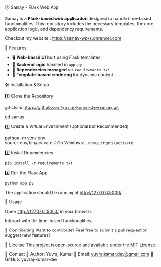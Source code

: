 🕒 Samay - Flask Web App  

Samay is a **Flask-based web application** designed to handle time-based functionalities. This repository includes the necessary templates, the core application logic, and dependency requirements.  

Checkout my website : https://samay-wpxs.onrender.com

🚀 Features  

- 🖥️ **Web-based UI** built using Flask templates  
- 🔧 **Backend logic** handled in `app.py`  
- 📜 **Dependencies managed** via `requirements.txt`  
- 📂 **Template-based rendering** for dynamic content

🛠️ Installation & Setup  

1️⃣ Clone the Repository  

git clone https://github.com/yuvraj-kumar-dev/samay.git

cd samay

2️⃣ Create a Virtual Environment (Optional but Recommended)

python -m venv env  
source env/bin/activate  # On Windows: `.\env\Scripts\activate`

3️⃣ Install Dependencies

`pip install -r requirements.txt`

4️⃣ Run the Flask App

`python app.py`

The application should be running at http://127.0.0.1:5000/.

📜 Usage

Open http://127.0.0.1:5000/ in your browser.

Interact with the time-based functionalities.

📌 Contributing
Want to contribute? Feel free to submit a pull request or suggest new features!

📝 License
This project is open-source and available under the MIT License.

📧 Contact
🔹 Author: Yuvraj Kumar
🔹 Email: yuvrajkumar.dev@gmail.com
🔹 GitHub: yuvraj-kumar-dev

